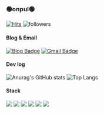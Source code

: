 ### 🟢onpul🟢

[![Hits](https://hits.seeyoufarm.com/api/count/incr/badge.svg?url=https%3A%2F%2Fgithub.com%2Fonpul&count_bg=%2379C83D&title_bg=%23555555&icon=&icon_color=%23E7E7E7&title=hits&edge_flat=false)](https://hits.seeyoufarm.com) ![followers](https://img.shields.io/github/followers/onpul?style=social)

#### Blog & Email
[![Blog Badge](https://img.shields.io/badge/-온풀투데이-2e8b57?logo=Gumtree&logoColor=white&link=https://onpul.tistory.com/)](https://onpul.tistory.com/)
[![Gmail Badge](https://img.shields.io/badge/Gmail-d14836?logo=Gmail&logoColor=white&link=mailto:chmj072@gmail.com)](mailto:chmj072@gmail.com)

#### Dev log
![Anurag's GitHub stats](https://github-readme-stats.vercel.app/api?username=onpul&theme=vue&show_icons=true)
![Top Langs](https://github-readme-stats.vercel.app/api/top-langs/?username=onpul&layout=compact)

#### Stack
<div>
  <img src="https://img.shields.io/badge/java-007396?logo=java&logoColor=white"> 
  <img src="https://img.shields.io/badge/oracle-F80000?logo=oracle&logoColor=white"> 
  <img src="https://img.shields.io/badge/html5-E34F26?logo=html5&logoColor=white"> 
  <img src="https://img.shields.io/badge/css-1572B6?logo=css3&logoColor=white"> 
  <img src="https://img.shields.io/badge/git-F05032?logo=git&logoColor=white">
  <img src="https://img.shields.io/badge/github-181717?logo=github&logoColor=white">
</div>
